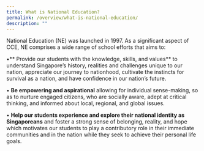 ```yaml
---
title: What is National Education?
permalink: /overview/what-is-national-education/
description: ""
---
```

National Education (NE) was launched in 1997. As a significant aspect of CCE, NE comprises a wide range of school efforts that aims to:

•** Provide our students with the knowledge, skills, and values** to understand Singapore’s history, realities and challenges unique to our nation, appreciate our journey to nationhood, cultivate the instincts for survival as a nation, and have confidence in our nation’s future.

• **Be empowering and aspirational** allowing for individual sense-making, so as to nurture engaged citizens, who are socially aware, adept at critical thinking, and informed about local, regional, and global issues.

• **Help our students experience and explore their national identity as Singaporeans** and foster a strong sense of belonging, reality, and hope which motivates our students to play a contributory role in their immediate communities and in the nation while they seek to achieve their personal life goals.